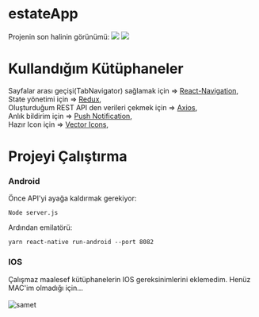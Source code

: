 # estateApp
Projenin son halinin görünümü:
![](project-design.jpg)
![](project-design.jpg)

# Kullandığım Kütüphaneler
Sayfalar arası geçişi(TabNavigator) sağlamak için => [React-Navigation](https://reactnavigation.org/),<br/>
State yönetimi için => [Redux](https://redux.js.org/),<br/>
Oluşturduğum REST API den verileri çekmek için => [Axios](https://www.npmjs.com/package/axios),<br/>
Anlık bildirim için => [Push Notification](https://www.npmjs.com/package/react-push-notification),<br/>
Hazır Icon için => [Vector Icons](https://www.npmjs.com/package/react-native-vector-icons),<br/>

# Projeyi Çalıştırma
### Android

Önce API'yi ayağa kaldırmak gerekiyor: <br/>
```
Node server.js
```

Ardından emilatörü: <br/>
```
yarn react-native run-android --port 8082
```
### IOS

Çalışmaz maalesef kütüphanelerin IOS gereksinimlerini eklemedim. Henüz MAC'im olmadığı için... <br/>
 <br/>
![samet](https://media1.tenor.com/images/3e35e47384653347a72b0626ed90cfe6/tenor.gif?itemid=9816214)
